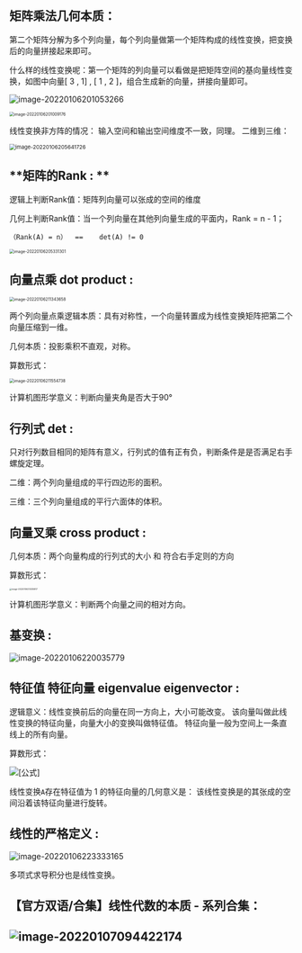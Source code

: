 ## **矩阵乘法几何本质：**

第二个矩阵分解为多个列向量，每个列向量做第一个矩阵构成的线性变换，把变换后的向量拼接起来即可。

什么样的线性变换呢：第一个矩阵的列向量可以看做是把矩阵空间的基向量线性变换，如图中向量[ 3 , 1] , [ 1 ,  2 ]，组合生成新的向量，拼接向量即可。

![image-20220106201053266](https://s2.loli.net/2022/01/06/4LudiWFCMrvGZnS.png)

<img src="https://s2.loli.net/2022/01/06/qrNzFRWoTGexMip.png" alt="image-20220106201009176" style="zoom: 50%;" />

线性变换非方阵的情况： 输入空间和输出空间维度不一致，同理。  二维到三维：

<img src="https://s2.loli.net/2022/01/06/m7KAVrXHUafJuEC.png" alt="image-20220106205641726" style="zoom:67%;" />



## **矩阵的Rank : ** 

逻辑上判断Rank值：矩阵列向量可以张成的空间的维度

几何上判断Rank值：当一个列向量在其他列向量生成的平面内，Rank = n - 1；

`（Rank(A) = n）  ==    det(A) != 0`

<img src="C:/Users/pc/AppData/Roaming/Typora/typora-user-images/image-20220106205331301.png" alt="image-20220106205331301" style="zoom:50%;" />



## **向量点乘  dot product  :**

<img src="C:/Users/pc/AppData/Roaming/Typora/typora-user-images/image-20220106211343658.png" alt="image-20220106211343658" style="zoom:50%;" />

两个列向量点乘逻辑本质：具有对称性，一个向量转置成为线性变换矩阵把第二个向量压缩到一维。

几何本质：投影乘积不直观，对称。

算数形式：

<img src="C:/Users/pc/AppData/Roaming/Typora/typora-user-images/image-20220106211554738.png" alt="image-20220106211554738" style="zoom:50%;" />

计算机图形学意义：判断向量夹角是否大于90°



## **行列式 det :**   

只对行列数目相同的矩阵有意义，行列式的值有正有负，判断条件是是否满足右手螺旋定理。

二维：两个列向量组成的平行四边形的面积。

三维：三个列向量组成的平行六面体的体积。



## **向量叉乘  cross product  :**

几何本质：两个向量构成的行列式的大小 和 符合右手定则的方向

算数形式：

<img src="C:/Users/pc/AppData/Roaming/Typora/typora-user-images/image-20220106213335817.png" alt="image-20220106213335817" style="zoom: 25%;" />

计算机图形学意义：判断两个向量之间的相对方向。



## **基变换 :**

![image-20220106220035779](https://s2.loli.net/2022/01/06/Eaf9PYzBAw6GFsR.png)



## **特征值 特征向量 eigenvalue eigenvector :**

逻辑意义：线性变换前后的向量在同一方向上，大小可能改变。 该向量叫做此线性变换的特征向量，向量大小的变换叫做特征值。 特征向量一般为空间上一条直线上的所有向量。

算数形式：

 ![[公式]](https://www.zhihu.com/equation?tex=AX%3D\lambda+X\\)

线性变换`A`存在特征值为 1 的特征向量的几何意义是： 该线性变换是的其张成的空间沿着该特征向量进行旋转。



## **线性的严格定义 :**

![image-20220106223333165](C:/Users/pc/AppData/Roaming/Typora/typora-user-images/image-20220106223333165.png)

多项式求导积分也是线性变换。



## 【官方双语/合集】线性代数的本质 - 系列合集： 

## <img src="https://s2.loli.net/2022/01/07/eFcY4gG1qAWnESa.png" alt="image-20220107094422174"  />













